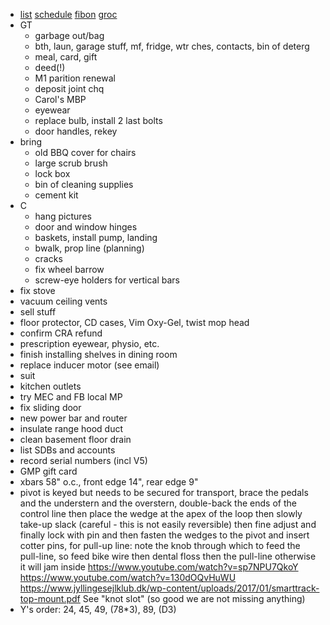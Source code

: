 - [list](list.html) [schedule](schedule.html) [fibon](fibon.html) [groc](groc.html)
- GT
  - garbage out/bag
  - bth, laun, garage stuff, mf, fridge, wtr ches, contacts, bin of deterg
  - meal, card, gift
  - deed(!)
  - M1 parition renewal
  - deposit joint chq
  - Carol's MBP
  - eyewear
  - replace bulb, install 2 last bolts
  - door handles, rekey
- bring
  - old BBQ cover for chairs
  - large scrub brush
  - lock box
  - bin of cleaning supplies
  - cement kit
- C
  - hang pictures
  - door and window hinges
  - baskets, install pump, landing
  - bwalk, prop line (planning)
  - cracks
  - fix wheel barrow
  - screw-eye holders for vertical bars
- fix stove
- vacuum ceiling vents
- sell stuff
- floor protector, CD cases, Vim Oxy-Gel, twist mop head
- confirm CRA refund
- prescription eyewear, physio, etc.
- finish installing shelves in dining room
- replace inducer motor (see email)
- suit
- kitchen outlets
- try MEC and FB local MP
- fix sliding door
- new power bar and router
- insulate range hood duct
- clean basement floor drain
- list SDBs and accounts
- record serial numbers (incl V5)
- GMP gift card
- xbars 58" o.c., front edge 14", rear edge 9"
- pivot is keyed but needs to be secured for transport, brace the pedals and the understern and the overstern, double-back the ends of the control line then place the wedge at the apex of the loop then slowly take-up slack (careful - this is not easily reversible) then fine adjust and finally lock with pin and then fasten the wedges to the pivot and insert cotter pins, for pull-up line: note the knob through which to feed the pull-line, so feed bike wire then dental floss then the pull-line otherwise it will jam inside https://www.youtube.com/watch?v=sp7NPU7QkoY https://www.youtube.com/watch?v=130dOQvHuWU https://www.jyllingesejlklub.dk/wp-content/uploads/2017/01/smarttrack-top-mount.pdf See "knot slot" (so good we are not missing anything)
- Y's order: 24, 45, 49, (78*3), 89, (D3)
